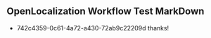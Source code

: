 ## OpenLocalization Workflow Test MarkDown
* 742c4359-0c61-4a72-a430-72ab9c22209d thanks!

<!--HONumber=Jul16_HO4-->


